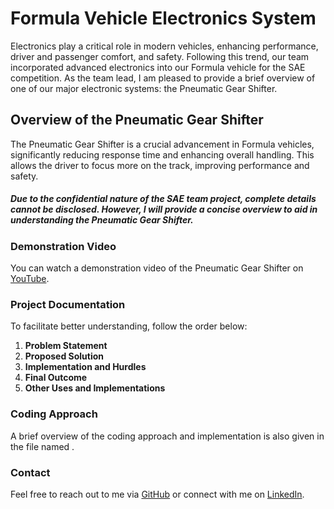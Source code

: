 # Formula Vehicle Electronics System

Electronics play a critical role in modern vehicles, enhancing performance, driver and passenger comfort, and safety. Following this trend, our team incorporated advanced electronics into our Formula vehicle for the SAE competition. As the team lead, I am pleased to provide a brief overview of one of our major electronic systems: the Pneumatic Gear Shifter.

## Overview of the Pneumatic Gear Shifter

The Pneumatic Gear Shifter is a crucial advancement in Formula vehicles, significantly reducing response time and enhancing overall handling. This allows the driver to focus more on the track, improving performance and safety.

##### Due to the confidential nature of the SAE team project, complete details cannot be disclosed. However, I will provide a concise overview to aid in understanding the Pneumatic Gear Shifter.

### Demonstration Video

You can watch a demonstration video of the Pneumatic Gear Shifter on [YouTube](https://www.youtube.com/watch?v=3C4AEr1NVI4).

### Project Documentation

To facilitate better understanding, follow the order below:

1. **Problem Statement**
2. **Proposed Solution**
3. **Implementation and Hurdles**
4. **Final Outcome**
5. **Other Uses and Implementations**

### Coding Approach

A brief overview of the coding approach and implementation is also given in the file named .


### Contact

Feel free to reach out to me via [GitHub](https://github.com/SugamTripathi0500) or connect with me on [LinkedIn](https://www.linkedin.com/in/sugam-tripathi-295a932a0/).


